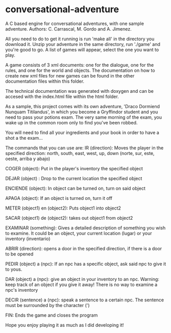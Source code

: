 # conversational-adventure
A C based engine for conversational adventures, with one sample adventure. 
Authors: C. Carrascal, M. Gordo and A. Jimenez.

All you need to do to get it running is run 'make all' in the directory you download it. Unzip your adventure in the same directory, run './game' and you're good to go. A list of games will appear, select the one you want to play.


A game consists of 3 xml documents: one for the dialogue, one for the rules, and one for the world and objects. The documentation on how to create new xml files for new games can be found in the other documentation files within this folder.

The technical documentation was generated with doxygen and can be accesed with the index.html file within the html folder. 


As a sample, this project comes with its own adventure, 'Draco Dormiend Nunquam Titilandus', in which you become a Gryffindor student and you need to pass your potions exam. The very same morning of the exam, you wake up in the common room only to find you've been robbed. 

You will need to find all your ingredients and your book in order to have a shot a the exam...

The commands that you can use are:
IR (direction): Moves the player in the specified direction: north, south, east, west, up, down (norte, sur, este, oeste, arriba y abajo)


COGER (object): Put in the player's inventory the specified object


DEJAR (object) : Drop to the current location the specified object


ENCIENDE (object): In object can be turned on, turn on said object


APAGA (object): If an object is turned on, turn it off


METER (object1) en (object2): Puts object1 into object2


SACAR (object1) de (object2): takes out object1 from object2


EXAMINAR (something): Gives a detailed description of something you wish to examine. It could be an object, your current location (lugar) or your inventory (inventario)


ABRIR (direction): opens a door in the specified direction, if there is a door to be opened


PEDIR (object) a (npc): If an npc has a specific object, ask said npc to give it to yous.


DAR (object) a (npc):  give an object in your inventory to an npc. Warning: keep track of an object if you give it away! There is no way to examine a npc's inventory


DECIR (sentence) a (npc): speak a sentence to a certain npc. The sentence must be surrounded by the character (')


FIN: Ends the game and closes the program

Hope you enjoy playing it as much as I did developing it!
